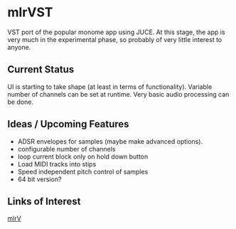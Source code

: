 mlrVST
======

VST port of the popular monome app using JUCE. At this stage, the app is very much in the experimental phase, so probably of very little interest to anyone. 

Current Status
--------------

UI is starting to take shape (at least in terms of functionality). Variable number of channels can be set at runtime.
Very basic audio processing can be done.


Ideas / Upcoming Features
-------------------------
- ADSR envelopes for samples (maybe make advanced options).
- configurable number of channels
- loop current block only on hold down button
- Load MIDI tracks into stips
- Speed independent pitch control of samples
- 64 bit version?

Links of Interest
-----------------

[mlrV](http://parallelogram.cc/mlrv/)




